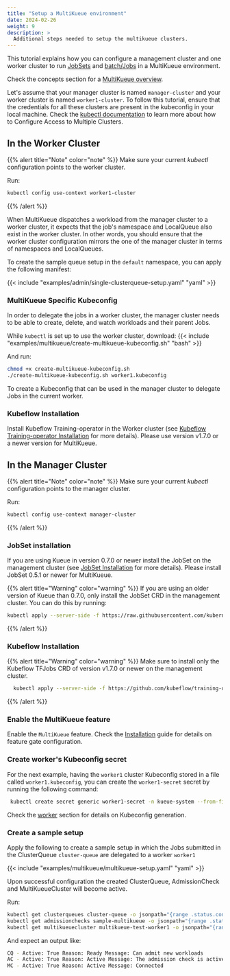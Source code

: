 ```yaml
---
title: "Setup a MultiKueue environment"
date: 2024-02-26
weight: 9
description: >
  Additional steps needed to setup the multikueue clusters.
---
```


This tutorial explains how you can configure a management cluster and one worker cluster to run [JobSets](/docs/tasks/run_jobsets/#jobset-definition) and [batch/Jobs](/docs/tasks/run_jobs/#1-define-the-job) in a MultiKueue environment.

Check the concepts section for a [MultiKueue overview](/docs/concepts/multikueue/). 

Let's assume that your manager cluster is named `manager-cluster` and your worker cluster is named `worker1-cluster`.
To follow this tutorial, ensure that the credentials for all these clusters are present in the kubeconfig in your local machine.
Check the [kubectl documentation](https://kubernetes.io/docs/tasks/access-application-cluster/configure-access-multiple-clusters/) to learn more about how to Configure Access to Multiple Clusters.

## In the Worker Cluster

{{% alert title="Note" color="note" %}}
Make sure your current _kubectl_ configuration points to the worker cluster.

Run:
```bash
kubectl config use-context worker1-cluster
```
{{% /alert %}}

When MultiKueue dispatches a workload from the manager cluster to a worker cluster, it expects that the job's namespace and LocalQueue also exist in the worker cluster.
In other words, you should ensure that the worker cluster configuration mirrors the one of the manager cluster in terms of namespaces and LocalQueues.

To create the sample queue setup in the `default` namespace, you can apply the following manifest:

{{< include "examples/admin/single-clusterqueue-setup.yaml" "yaml" >}}

### MultiKueue Specific Kubeconfig


In order to delegate the jobs in a worker cluster, the manager cluster needs to be able to create, delete, and watch workloads and their parent Jobs.

While `kubectl` is set up to use the worker cluster, download: 
{{< include "examples/multikueue/create-multikueue-kubeconfig.sh" "bash" >}}

And run:

```bash
chmod +x create-multikueue-kubeconfig.sh
./create-multikueue-kubeconfig.sh worker1.kubeconfig
```

To create a Kubeconfig that can be used in the manager cluster to delegate Jobs in the current worker.

### Kubeflow Installation

Install Kubeflow Training-operator in the Worker cluster (see [Kubeflow Training-operator Installation](https://www.kubeflow.org/docs/components/training/installation/)
for more details). Please use version v1.7.0 or a newer version for MultiKueue.

## In the Manager Cluster

{{% alert title="Note" color="note" %}}
Make sure your current _kubectl_ configuration points to the manager cluster.

Run:
```bash
kubectl config use-context manager-cluster
```
{{% /alert %}}

### JobSet installation

If you are using Kueue in version 0.7.0 or newer install the JobSet on the
management cluster (see [JobSet Installation](https://jobset.sigs.k8s.io/docs/installation/)
for more details). Please install JobSet 0.5.1 or newer for MultiKueue.

{{% alert title="Warning" color="warning" %}}
If you are using an older version of Kueue than 0.7.0, only install the JobSet
CRD in the management cluster. You can do this by running:
```bash
kubectl apply --server-side -f https://raw.githubusercontent.com/kubernetes-sigs/jobset/v0.5.1/config/components/crd/bases/jobset.x-k8s.io_jobsets.yaml
```
{{% /alert %}}

### Kubeflow Installation

{{% alert title="Warning" color="warning" %}}
Make sure to install only the Kubeflow TFJobs CRD of version v1.7.0 or newer on the management cluster.

```bash
  kubectl apply --server-side -f https://github.com/kubeflow/training-operator/blob/v1.8.0/manifests/base/crds/kubeflow.org_tfjobs.yaml
```
{{% /alert %}}

### Enable the MultiKueue feature

Enable the `MultiKueue` feature.
Check the [Installation](/docs/installation/#change-the-feature-gates-configuration) guide for details on feature gate configuration.

### Create worker's Kubeconfig secret

For the next example, having the `worker1` cluster Kubeconfig stored in a file called `worker1.kubeconfig`, you can create the `worker1-secret` secret by running the following command:

```bash
 kubectl create secret generic worker1-secret -n kueue-system --from-file=kubeconfig=worker1.kubeconfig
```

Check the [worker](#multikueue-specific-kubeconfig) section for details on Kubeconfig generation.

### Create a sample setup

Apply the following to create a sample setup in which the Jobs submitted in the ClusterQueue `cluster-queue` are delegated to a worker `worker1`

{{< include "examples/multikueue/multikueue-setup.yaml" "yaml" >}}

Upon successful configuration the created ClusterQueue, AdmissionCheck and MultiKueueCluster will become active.

Run: 
```bash
kubectl get clusterqueues cluster-queue -o jsonpath="{range .status.conditions[?(@.type == \"Active\")]}CQ - Active: {@.status} Reason: {@.reason} Message: {@.message}{'\n'}{end}"
kubectl get admissionchecks sample-multikueue -o jsonpath="{range .status.conditions[?(@.type == \"Active\")]}AC - Active: {@.status} Reason: {@.reason} Message: {@.message}{'\n'}{end}"
kubectl get multikueuecluster multikueue-test-worker1 -o jsonpath="{range .status.conditions[?(@.type == \"Active\")]}MC - Active: {@.status} Reason: {@.reason} Message: {@.message}{'\n'}{end}"
```

And expect an output like:
```bash
CQ - Active: True Reason: Ready Message: Can admit new workloads
AC - Active: True Reason: Active Message: The admission check is active
MC - Active: True Reason: Active Message: Connected
```
